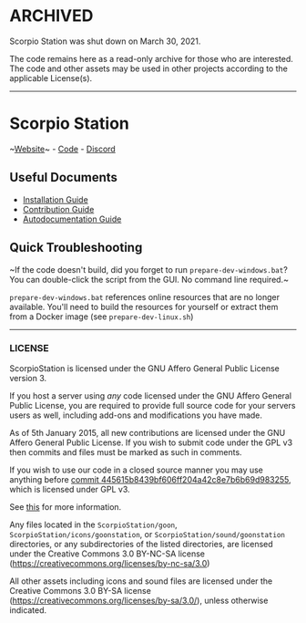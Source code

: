 # ARCHIVED
Scorpio Station was shut down on March 30, 2021.

The code remains here as a read-only archive for those who are interested.  
The code and other assets may be used in other projects according to the
applicable License(s).

----

# Scorpio Station
~[Website](https://scorpiostation.com/)~ - [Code](https://github.com/ScorpioStation/ScorpioStation) - [Discord](https://scorpiostation.com/discord)

## Useful Documents
- [Installation Guide](.github/DOWNLOADING.md)
- [Contribution Guide](.github/CONTRIBUTING.md)
- [Autodocumentation Guide](.github/AUTODOC_GUIDE.md)

## Quick Troubleshooting
~If the code doesn't build, did you forget to run `prepare-dev-windows.bat`?
You can double-click the script from the GUI. No command line required.~  

`prepare-dev-windows.bat` references online resources that are no longer
available. You'll need to build the resources for yourself or extract them
from a Docker image (see `prepare-dev-linux.sh`)

---

### LICENSE
ScorpioStation is licensed under the GNU Affero General Public License version 3.

If you host a server using *any* code licensed under the GNU Affero General
Public License, you are required to provide full source code for your servers
users as well, including add-ons and modifications you have made.

As of 5th January 2015, all new contributions are licensed under the GNU Affero
General Public License. If you wish to submit code under the GPL v3 then commits
and files must be marked as such in comments.

If you wish to use our code in a closed source manner you may use anything
before [commit 445615b8439bf606ff204a42c8e7b6b69d983255](https://github.com/ScorpioStation/ScorpioStation/tree/445615b8439bf606ff204a42c8e7b6b69d983255),
which is licensed under GPL v3.

See [this](https://www.gnu.org/licenses/why-affero-gpl.html) for more information.

Any files located in the
`ScorpioStation/goon`,
`ScorpioStation/icons/goonstation`, or
`ScorpioStation/sound/goonstation`
directories, or any subdirectories of the listed directories, are licensed
under the Creative Commons 3.0 BY-NC-SA license
(https://creativecommons.org/licenses/by-nc-sa/3.0)

All other assets including icons and sound files are licensed under the
Creative Commons 3.0 BY-SA license (https://creativecommons.org/licenses/by-sa/3.0/),
unless otherwise indicated.
